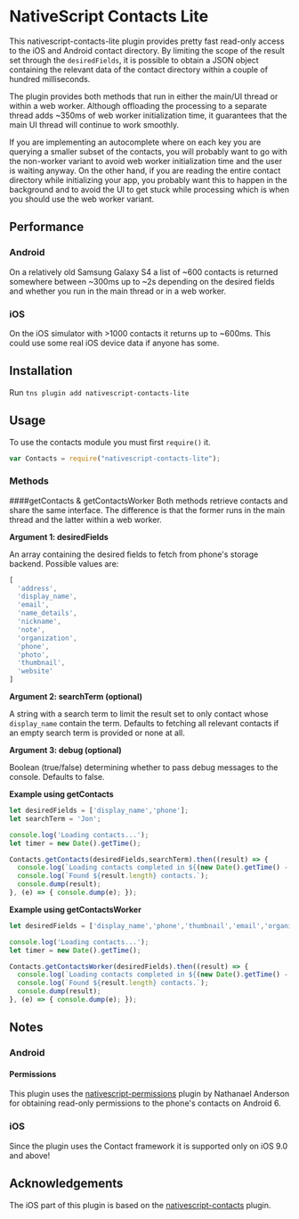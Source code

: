# NativeScript Contacts Lite

This nativescript-contacts-lite plugin provides pretty fast read-only access to the iOS and Android contact directory. By limiting the scope of the result set through the `desiredFields`, it is possible to obtain a JSON object containing the relevant data of the contact directory within a couple of hundred milliseconds.

The plugin provides both methods that run in either the main/UI thread or within a web worker. Although offloading the processing to a separate thread adds ~350ms of web worker initialization time, it guarantees that the main UI thread will continue to work smoothly. 

If you are implementing an autocomplete where on each key you are querying a smaller subset of the contacts, you will probably want to go with the non-worker variant to avoid web worker initialization time and the user is waiting anyway. On the other hand, if you are reading the entire contact directory while initializing your app, you probably want this to happen in the background and to avoid the UI to get stuck while processing which is when you should use the web worker variant.

## Performance

### Android

On a relatively old Samsung Galaxy S4 a list of ~600 contacts is returned somewhere between ~300ms up to ~2s depending on the desired fields and whether you run in the main thread or in a web worker.

### iOS

On the iOS simulator with >1000 contacts it returns up to ~600ms. This could use some real iOS device data if anyone has some.

## Installation

Run `tns plugin add nativescript-contacts-lite`

## Usage

To use the contacts module you must first `require()` it.

```js
var Contacts = require("nativescript-contacts-lite");
```

### Methods

####getContacts & getContactsWorker
Both methods retrieve contacts and share the same interface. The difference is that the former runs in the main thread and the latter within a web worker.

**Argument 1: desiredFields**

An array containing the desired fields to fetch from phone's storage backend. Possible values are:
```js
[
  'address',
  'display_name',
  'email',
  'name_details',
  'nickname',
  'note',
  'organization',
  'phone',
  'photo',
  'thumbnail',
  'website'
]
```

**Argument 2: searchTerm (optional)**

A string with a search term to limit the result set to only contact whose `display_name` contain the term. Defaults to fetching all relevant contacts if an empty search term is provided or none at all.

**Argument 3: debug (optional)**

Boolean (true/false) determining whether to pass debug messages to the console. Defaults to false.


**Example using getContacts**
```js
let desiredFields = ['display_name','phone'];
let searchTerm = 'Jon';

console.log('Loading contacts...');
let timer = new Date().getTime();

Contacts.getContacts(desiredFields,searchTerm).then((result) => {
  console.log(`Loading contacts completed in ${(new Date().getTime() - timer)} ms.`);
  console.log(`Found ${result.length} contacts.`);
  console.dump(result);
}, (e) => { console.dump(e); });
```

**Example using getContactsWorker**
```js
let desiredFields = ['display_name','phone','thumbnail','email','organization'];

console.log('Loading contacts...');
let timer = new Date().getTime();

Contacts.getContactsWorker(desiredFields).then((result) => {
  console.log(`Loading contacts completed in ${(new Date().getTime() - timer)} ms.`);
  console.log(`Found ${result.length} contacts.`);
  console.dump(result);
}, (e) => { console.dump(e); });
```

## Notes

### Android

#### Permissions
This plugin uses the [nativescript-permissions](https://github.com/NathanaelA/nativescript-permissions) plugin by Nathanael Anderson for obtaining read-only permissions to the phone's contacts on Android 6.

### iOS
Since the plugin uses the Contact framework it is supported only on iOS 9.0 and above!

## Acknowledgements
The iOS part of this plugin is based on the [nativescript-contacts](https://github.com/firescript/nativescript-contacts) plugin.
